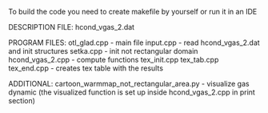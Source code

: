 To build the code you need to create makefile by yourself or run it in an IDE

DESCRIPTION FILE:
hcond_vgas_2.dat 

PROGRAM FILES:
otl_glad.cpp - main file
input.cpp - read hcond_vgas_2.dat and init structures
setka.cpp - init not rectangular domain
hcond_vgas_2.cpp - compute functions
tex_init.cpp
tex_tab.cpp
tex_end.cpp - creates tex table with the results

ADDITIONAL:
cartoon_warmmap_not_rectangular_area.py - visualize gas dynamic (the visualized function is set up inside hcond_vgas_2.cpp in print section)
